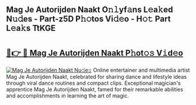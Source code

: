 ## Mag Je Autorijden Naakt O𝚗𝚕yf𝚊ns L𝚎a𝚔ed N𝚞𝚍es - Part-z5D P𝚑𝚘tos Vi𝚍𝚎o - H𝚘𝚝 Part L𝚎a𝚔s TtKGE

# <h2><a href="http://kf0r96.oniu.top/?m=Mag+Je+Autorijden+Naakt">🔗👉 🔴 Mag Je Autorijden Naakt P𝚑ot𝚘𝚜 V𝚒d𝚎o</a></h2>

[![Mag Je Autorijden Naakt Nu𝚍e𝚜](https://i.imgur.com/0qMVB7G.gif)](http://kf0r96.oniu.top/?m=Mag+Je+Autorijden+Naakt)
Online entertainer and multimedia artist Mag Je Autorijden Naakt, celebrated for sharing dance and lifestyle ideas through viral dance routines and compact clips. Exceptional magician's apprentice Mag Je Autorijden Naakt, famed for their remarkable abilities and accomplishments in learning the art of magic.  
